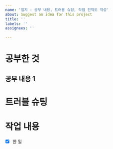 ```yaml
---
name: '일지 : 공부 내용, 트러블 슈팅, 작업 진척도 작성'
about: Suggest an idea for this project
title: ''
labels: ''
assignees: ''

---
```


# 공부한 것

## 공부 내용 1

# 트러블 슈팅

# 작업 내용
- [x] 한 일
